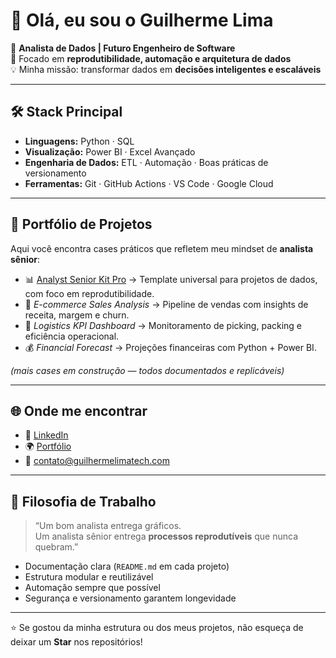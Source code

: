 # 👋 Olá, eu sou o Guilherme Lima  

🚀 **Analista de Dados | Futuro Engenheiro de Software**  
🎯 Focado em **reprodutibilidade, automação e arquitetura de dados**  
💡 Minha missão: transformar dados em **decisões inteligentes e escaláveis**  

---

## 🛠️ Stack Principal
- **Linguagens:** Python · SQL  
- **Visualização:** Power BI · Excel Avançado  
- **Engenharia de Dados:** ETL · Automação · Boas práticas de versionamento  
- **Ferramentas:** Git · GitHub Actions · VS Code · Google Cloud  

---

## 📂 Portfólio de Projetos
Aqui você encontra cases práticos que refletem meu mindset de **analista sênior**:

- 📊 [Analyst Senior Kit Pro](https://github.com/guilhermelimatech/Analyst_Senior_Kit_Pro) → Template universal para projetos de dados, com foco em reprodutibilidade.  
- 🛒 *E-commerce Sales Analysis* → Pipeline de vendas com insights de receita, margem e churn.  
- 🚚 *Logistics KPI Dashboard* → Monitoramento de picking, packing e eficiência operacional.  
- 💰 *Financial Forecast* → Projeções financeiras com Python + Power BI.  

*(mais cases em construção — todos documentados e replicáveis)*  

---

## 🌐 Onde me encontrar
- 💼 [LinkedIn](https://www.linkedin.com/in/guilherme-lima-tech/)  
- 🌍 [Portfólio](https://guilhermelimatech.com)  
- 📧 contato@guilhermelimatech.com  

---

## 📌 Filosofia de Trabalho
> “Um bom analista entrega gráficos.  
> Um analista sênior entrega **processos reprodutíveis** que nunca quebram.”  

- Documentação clara (`README.md` em cada projeto)  
- Estrutura modular e reutilizável  
- Automação sempre que possível  
- Segurança e versionamento garantem longevidade  

---

⭐ Se gostou da minha estrutura ou dos meus projetos, não esqueça de deixar um **Star** nos repositórios!
